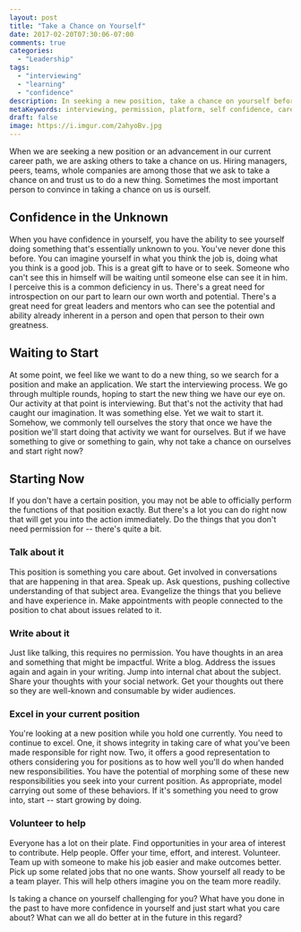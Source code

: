 ```yaml
---
layout: post
title: "Take a Chance on Yourself"
date: 2017-02-20T07:30:06-07:00
comments: true
categories:
  - "Leadership"
tags:
  - "interviewing"
  - "learning"
  - "confidence"
description: In seeking a new position, take a chance on yourself before others may and just start doing
metaKeywords: interviewing, permission, platform, self confidence, career change
draft: false
image: https://i.imgur.com/2ahyoBv.jpg
---
```


When we are seeking a new position or an advancement in our current career path, we are asking others to take a chance on us.  Hiring managers, peers, teams, whole companies are among those that we ask to take a chance on and trust us to do a new thing.  Sometimes the most important person to convince in taking a chance on us is ourself.

<!--more-->

## Confidence in the Unknown

When you have confidence in yourself, you have the ability to see yourself doing something that's essentially unknown to you.  You've never done this before.  You can imagine yourself in what you think the job is, doing what you think is a good job.  This is a great gift to have or to seek.  Someone who can't see this in himself will be waiting until someone else can see it in him.  I perceive this is a common deficiency in us.  There's a great need for introspection on our part to learn our own worth and potential.  There's a great need for great leaders and mentors who can see the potential and ability already inherent in a person and open that person to their own greatness.

## Waiting to Start

At some point, we feel like we want to do a new thing, so we search for a position and make an application.  We start the interviewing process.  We go through multiple rounds, hoping to start the new thing we have our eye on.  Our activity at that point is interviewing.  But that's not the activity that had caught our imagination.  It was something else.  Yet we wait to start it.  Somehow, we commonly tell ourselves the story that once we have the position we'll start doing that activity we want for ourselves.  But if we have something to give or something to gain, why not take a chance on ourselves and start right now?

## Starting Now

If you don't have a certain position, you may not be able to officially perform the functions of that position exactly.  But there's a lot you can do right now that will get you into the action immediately.  Do the things that you don't need permission for -- there's quite a bit.

### Talk about it

This position is something you care about.  Get involved in conversations that are happening in that area.  Speak up.  Ask questions, pushing collective understanding of that subject area.  Evangelize the things that you believe and have experience in.  Make appointments with people connected to the position to chat about issues related to it.

### Write about it

Just like talking, this requires no permission. You have thoughts in an area and something that might be impactful.  Write a blog.  Address the issues again and again in your writing.  Jump into internal chat about the subject.  Share your thoughts with your social network.  Get your thoughts out there so they are well-known and consumable by wider audiences.

### Excel in your current position

You're looking at a new position while you hold one currently.  You need to continue to excel.  One, it shows integrity in taking care of what you've been made responsible for right now.  Two, it offers a good representation to others considering you for positions as to how well you'll do when handed new responsibilities.  You have the potential of morphing some of these new responsibilities you seek into your current position. As appropriate, model carrying out some of these behaviors. If it's something you need to grow into, start -- start growing by doing.

### Volunteer to help

Everyone has a lot on their plate.  Find opportunities in your area of interest to contribute.  Help people. Offer your time, effort, and interest.  Volunteer.  Team up with someone to make his job easier and make outcomes better.  Pick up some related jobs that no one wants.  Show yourself all ready to be a team player.  This will help others imagine you on the team more readily.

Is taking a chance on yourself challenging for you?  What have you done in the past to have more confidence in yourself and just start what you care about?  What can we all do better at in the future in this regard?
